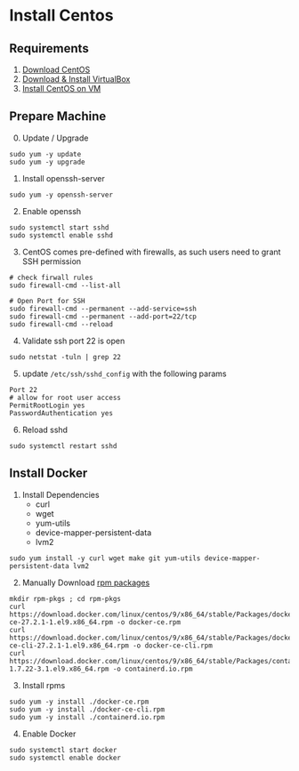 # Install Centos

## Requirements
1. [Download CentOS](https://www.centos.org/download/)
2. [Download & Install VirtualBox](https://www.virtualbox.org/wiki/Downloads)
3. [Install CentOS on VM](https://medium.com/@selvarajk/centos-linux-installation-in-virtualbox-719086f37e22)

## Prepare Machine
0. Update / Upgrade 
```shell
sudo yum -y update
sudo yum -y upgrade
```

1. Install openssh-server
```shell 
sudo yum -y openssh-server
```

2. Enable openssh
```
sudo systemctl start sshd
sudo systemctl enable sshd
```

3. CentOS comes pre-defined with firewalls, as such users need to grant SSH permission
```shell
# check firwall rules
sudo firewall-cmd --list-all

# Open Port for SSH 
sudo firewall-cmd --permanent --add-service=ssh
sudo firewall-cmd --permanent --add-port=22/tcp
sudo firewall-cmd --reload
```

4. Validate ssh port 22 is open
```shellsudo netstat -tuln | grep 22
sudo netstat -tuln | grep 22
```

5. update `/etc/ssh/sshd_config` with the following params
```config
Port 22
# allow for root user access
PermitRootLogin yes
PasswordAuthentication yes
```

6. Reload sshd
```shell
sudo systemctl restart sshd
```

## Install Docker
1. Install Dependencies
   * curl 
   * wget 
   * yum-utils 
   * device-mapper-persistent-data 
   * lvm2
```shell
sudo yum install -y curl wget make git yum-utils device-mapper-persistent-data lvm2 
```

2. Manually Download [rpm packages](https://download.docker.com/linux/centos/)
```shell
mkdir rpm-pkgs ; cd rpm-pkgs
curl https://download.docker.com/linux/centos/9/x86_64/stable/Packages/docker-ce-27.2.1-1.el9.x86_64.rpm -o docker-ce.rpm 
curl https://download.docker.com/linux/centos/9/x86_64/stable/Packages/docker-ce-cli-27.2.1-1.el9.x86_64.rpm -o docker-ce-cli.rpm
curl https://download.docker.com/linux/centos/9/x86_64/stable/Packages/containerd.io-1.7.22-3.1.el9.x86_64.rpm -o containerd.io.rpm 
```

3. Install rpms
```shell 
sudo yum -y install ./docker-ce.rpm
sudo yum -y install ./docker-ce-cli.rpm
sudo yum -y install ./containerd.io.rpm
```

4. Enable Docker
```shell
sudo systemctl start docker
sudo systemctl enable docker
```
